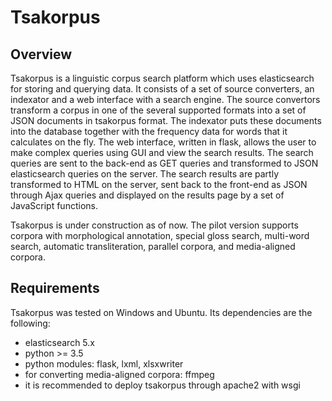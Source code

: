 # Tsakorpus

## Overview

Tsakorpus is a linguistic corpus search platform which uses elasticsearch for storing and querying data. It consists of a set of source converters, an indexator and a web interface with a search engine. The source convertors transform a corpus in one of the several supported formats into a set of JSON documents in tsakorpus format. The indexator puts these documents into the database together with the frequency data for words that it calculates on the fly. The web interface, written in flask, allows the user to make complex queries using GUI and view the search results. The search queries are sent to the back-end as GET queries and transformed to JSON elasticsearch queries on the server. The search results are partly transformed to HTML on the server, sent back to the front-end as JSON through Ajax queries and displayed on the results page by a set of JavaScript functions.

Tsakorpus is under construction as of now. The pilot version supports corpora with morphological annotation, special gloss search, multi-word search, automatic transliteration, parallel corpora, and media-aligned corpora.

## Requirements

Tsakorpus was tested on Windows and Ubuntu. Its dependencies are the following:

* elasticsearch 5.x
* python >= 3.5
* python modules: flask, lxml, xlsxwriter
* for converting media-aligned corpora: ffmpeg
* it is recommended to deploy tsakorpus through apache2 with wsgi

